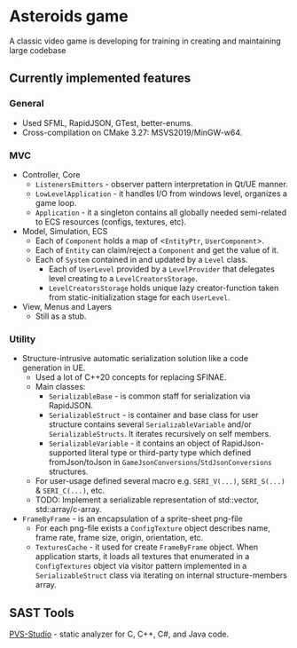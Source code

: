 # Asteroids game
A classic video game is developing for training in creating and maintaining large codebase

## Currently implemented features
### General
* Used SFML, RapidJSON, GTest, better-enums.
* Cross-compilation on CMake 3.27: MSVS2019/MinGW-w64.
### MVC
* Controller, Core
  * `ListenersEmitters` - observer pattern interpretation in Qt/UE manner.
  * `LowLevelApplication` - it handles I/O from windows level, organizes a game loop.
  * `Application` - it a singleton contains all globally needed semi-related to ECS resources (configs, textures, etc). 
* Model, Simulation, ECS
    * Each of `Component` holds a map of <`EntityPtr`, `UserComponent`>.
    * Each of `Entity` can claim/reject a `Component` and get the value of it.
    * Each of `System` contained in and updated by a `Level` class.
      * Each of `UserLevel` provided by a `LevelProvider` 
        that delegates level creating to a `LevelCreatorsStorage`.
      * `LevelCreatorsStorage` holds unique lazy creator-function 
        taken from static-initialization stage for each `UserLevel`.
* View, Menus and Layers
  * Still as a stub.
  
### Utility
* Structure-intrusive automatic serialization solution like a code generation in UE.
  * Used a lot of C++20 concepts for replacing SFINAE.
  * Main classes:
    * `SerializableBase` - is common staff for serialization via RapidJSON.
    * `SerializableStruct` - is container and base class for user structure 
      contains several `SerializableVariable` and/or `SerializableStructs`.
      It iterates recursively on self members.
    * `SerializableVariable` - it contains an object of RapidJson-supported literal type 
      or third-party type which defined fromJson/toJson in `GameJsonConversions`/`StdJsonConversions` structures.
  * For user-usage defined several macro e.g. `SERI_V(...)`, `SERI_S(...)` & `SERI_C(...)`, etc. 
  * TODO: Implement a serializable representation of std::vector, std::array/c-array.   
* `FrameByFrame` - is an encapsulation of a sprite-sheet png-file
  * For each png-file exists a `ConfigTexture` object describes name, frame rate, 
    frame size, origin, orientation, etc.
  * `TexturesCache` - it used for create `FrameByFrame` object. 
    When application starts, it loads all textures that enumerated in a `ConfigTextures` object 
    via visitor pattern implemented in a `SerializableStruct` class via iterating on internal structure-members array. 

## SAST Tools
[PVS-Studio](https://pvs-studio.com/pvs-studio/?utm_source=website&utm_medium=github&utm_campaign=open_source) - static analyzer for C, C++, C#, and Java code.
